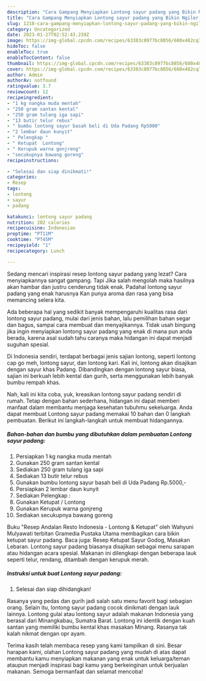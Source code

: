 ```yaml
---
description: "Cara Gampang Menyiapkan Lontong sayur padang yang Bikin Ngiler, Buat Buka Puasa}"
title: "Cara Gampang Menyiapkan Lontong sayur padang yang Bikin Ngiler, Buat Buka Puasa}"
slug: 1218-cara-gampang-menyiapkan-lontong-sayur-padang-yang-bikin-ngiler-buat-buka-puasa
category: Uncategorized
date: 2023-01-27T02:52:43.239Z
image: https://img-global.cpcdn.com/recipes/63383c8977bc8856/680x482cq70/lontong-sayur-padang-foto-resep-utama.jpg
hideToc: false
enableToc: true
enableTocContent: false
thumbnail: https://img-global.cpcdn.com/recipes/63383c8977bc8856/680x482cq70/lontong-sayur-padang-foto-resep-utama.jpg
cover: https://img-global.cpcdn.com/recipes/63383c8977bc8856/680x482cq70/lontong-sayur-padang-foto-resep-utama.jpg
author: Admin
authorAv: notfound
ratingvalue: 3.7
reviewcount: 12
recipeingredient:
- "1 kg nangka muda mentah"
- "250 gram santan kental"
- "250 gram tulang iga sapi"
- "13 butir telur rebus"
- " bumbu lontong sayur basah beli di Uda Padang Rp5000"
- "2 lembar daun kunyit"
- " Pelengkap "
- " Ketupat  Lontong"
- " Kerupuk warna gonjreng"
- "secukupnya bawang goreng"
recipeinstructions:

- "Selesai dan siap dinikmati!"
categories:
- Resep
tags:
- lontong
- sayur
- padang

katakunci: lontong sayur padang 
nutrition: 202 calories
recipecuisine: Indonesian
preptime: "PT11M"
cooktime: "PT45M"
recipeyield: "1"
recipecategory: Lunch

---
```



Sedang mencari inspirasi resep lontong sayur padang yang lezat? Cara menyiapkannya sangat gampang. Tapi Jika salah mengolah maka hasilnya akan hambar dan justru cenderung tidak enak. Padahal lontong sayur padang yang enak harusnya Kan punya aroma dan rasa yang bisa memancing selera kita.


Ada beberapa hal yang sedikit banyak mempengaruhi kualitas rasa dari lontong sayur padang, mulai dari jenis bahan, lalu pemilihan bahan segar dan bagus, sampai cara membuat dan menyajikannya. Tidak usah bingung jika ingin menyiapkan lontong sayur padang yang enak di mana pun anda berada, karena asal sudah tahu caranya maka hidangan ini dapat menjadi suguhan spesial.

Di Indonesia sendiri, terdapat berbagai jenis sajian lontong, seperti lontong cap go meh, lontong sayur, dan lontong kari. Kali ini, lontong akan disajikan dengan sayur khas Padang. Dibandingkan dengan lontong sayur biasa, sajian ini berkuah lebih kental dan gurih, serta menggunakan lebih banyak bumbu rempah khas.


Nah, kali ini kita coba, yuk, kreasikan lontong sayur padang sendiri di rumah. Tetap dengan bahan sederhana, hidangan ini dapat memberi manfaat dalam membantu menjaga kesehatan tubuhmu sekeluarga. Anda dapat membuat Lontong sayur padang memakai 10 bahan dan 0 langkah pembuatan. Berikut ini langkah-langkah untuk membuat hidangannya.

<!--inarticleads1-->

##### Bahan-bahan dan bumbu yang dibutuhkan dalam pembuatan Lontong sayur padang:

1. Persiapkan 1 kg nangka muda mentah
1. Gunakan 250 gram santan kental
1. Sediakan 250 gram tulang iga sapi
1. Sediakan 13 butir telur rebus
1. Gunakan  bumbu lontong sayur basah beli di Uda Padang Rp.5000,-
1. Persiapkan 2 lembar daun kunyit
1. Sediakan  Pelengkap :
1. Gunakan  Ketupat / Lontong
1. Gunakan  Kerupuk warna gonjreng
1. Sediakan secukupnya bawang goreng


Buku &#34;Resep Andalan Resto Indonesia - Lontong &amp; Ketupat&#34; oleh Wahyuni Mulyawati terbitan Gramedia Pustaka Utama membagikan cara bikin ketupat sayur padang. Baca juga: Resep Ketupat Sayur Godog, Masakan Lebaran. Lontong sayur padang biasanya disajikan sebagai menu sarapan atau hidangan acara spesial. Makanan ini dilengkapi dengan beberapa lauk seperti telur, rendang, ditambah dengan kerupuk merah. 

<!--inarticleads2-->

##### Instruksi untuk buat Lontong sayur padang:


1. Selesai dan siap dihidangkan!

Rasanya yang pedas dan gurih jadi salah satu menu favorit bagi sebagian orang. Selain itu, lontong sayur padang cocok dinikmati dengan lauk lainnya. Lontong gulai atau lontong sayur adalah makanan Indonesia yang berasal dari Minangkabau, Sumatra Barat. Lontong ini identik dengan kuah santan yang memiliki bumbu kental khas masakan Minang. Rasanya tak kalah nikmat dengan opr ayam. 

Terima kasih telah membaca resep yang kami tampilkan di sini. Besar harapan kami, olahan Lontong sayur padang yang mudah di atas dapat membantu kamu menyiapkan makanan yang enak untuk keluarga/teman ataupun menjadi inspirasi bagi kamu yang berkeinginan untuk berjualan makanan. Semoga bermanfaat dan selamat mencoba!
